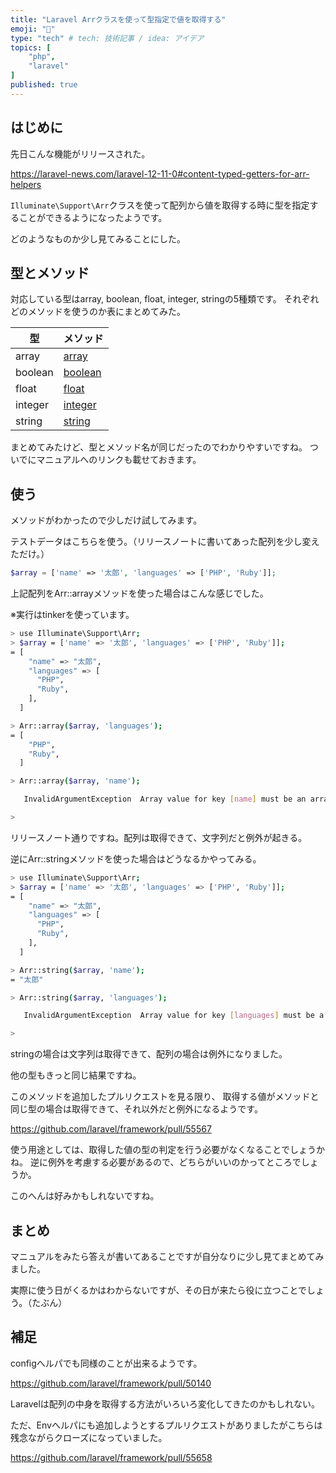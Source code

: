 ```yaml
---
title: "Laravel Arrクラスを使って型指定で値を取得する"
emoji: "🐙"
type: "tech" # tech: 技術記事 / idea: アイデア
topics: [
    "php",
    "laravel"
]
published: true
---
```


## はじめに

先日こんな機能がリリースされた。

https://laravel-news.com/laravel-12-11-0#content-typed-getters-for-arr-helpers

`Illuminate\Support\Arr`クラスを使って配列から値を取得する時に型を指定することができるようになったようです。

どのようなものか少し見てみることにした。

## 型とメソッド

対応している型はarray, boolean, float, integer, stringの5種類です。
それぞれどのメソッドを使うのか表にまとめてみた。

| 型 | メソッド |
| --- | --- |
| array | [array](https://laravel.com/docs/12.x/helpers#method-array-string) |
| boolean | [boolean](https://laravel.com/docs/12.x/helpers#method-array-boolean) |
| float | [float](https://laravel.com/docs/12.x/helpers#method-array-float) |
| integer | [integer](https://laravel.com/docs/12.x/helpers#method-array-integer) |
| string | [string](https://laravel.com/docs/12.x/helpers#method-array-string) |

まとめてみたけど、型とメソッド名が同じだったのでわかりやすいですね。
ついでにマニュアルへのリンクも載せておきます。

## 使う

メソッドがわかったので少しだけ試してみます。

テストデータはこちらを使う。（リリースノートに書いてあった配列を少し変えただけ。）

```php
$array = ['name' => '太郎', 'languages' => ['PHP', 'Ruby']];
```

上記配列をArr::arrayメソッドを使った場合はこんな感じでした。

※実行はtinkerを使っています。

```bash
> use Illuminate\Support\Arr;
> $array = ['name' => '太郎', 'languages' => ['PHP', 'Ruby']];
= [
    "name" => "太郎",
    "languages" => [
      "PHP",
      "Ruby",
    ],
  ]

> Arr::array($array, 'languages');
= [
    "PHP",
    "Ruby",
  ]

> Arr::array($array, 'name');

   InvalidArgumentException  Array value for key [name] must be an array, string found.

> 
```

リリースノート通りですね。配列は取得できて、文字列だと例外が起きる。

逆にArr::stringメソッドを使った場合はどうなるかやってみる。

```bash
> use Illuminate\Support\Arr;
> $array = ['name' => '太郎', 'languages' => ['PHP', 'Ruby']];
= [
    "name" => "太郎",
    "languages" => [
      "PHP",
      "Ruby",
    ],
  ]

> Arr::string($array, 'name');
= "太郎"

> Arr::string($array, 'languages');

   InvalidArgumentException  Array value for key [languages] must be a string, array found.

> 
```

stringの場合は文字列は取得できて、配列の場合は例外になりました。

他の型もきっと同じ結果ですね。

このメソッドを追加したプルリクエストを見る限り、
取得する値がメソッドと同じ型の場合は取得できて、それ以外だと例外になるようです。

https://github.com/laravel/framework/pull/55567

使う用途としては、取得した値の型の判定を行う必要がなくなることでしょうかね。
逆に例外を考慮する必要があるので、どちらがいいのかってところでしょうか。

このへんは好みかもしれないですね。

## まとめ

マニュアルをみたら答えが書いてあることですが自分なりに少し見てまとめてみました。

実際に使う日がくるかはわからないですが、その日が来たら役に立つことでしょう。（たぶん）

## 補足

configへルパでも同様のことが出来るようです。

https://github.com/laravel/framework/pull/50140

Laravelは配列の中身を取得する方法がいろいろ変化してきたのかもしれない。

ただ、Envへルパにも追加しようとするプルリクエストがありましたがこちらは残念ながらクローズになっていました。

https://github.com/laravel/framework/pull/55658
